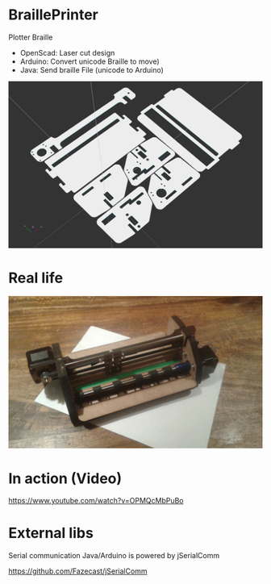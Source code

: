 # BraillePrinter
Plotter Braille
- OpenScad: Laser cut design
- Arduino: Convert unicode Braille to move)
- Java: Send braille File (unicode to Arduino)

![Alt text](https://github.com/iapafoto/BraillePrinter/blob/master/Media/cut6mm.png)

# Real life

![Alt text](https://github.com/iapafoto/BraillePrinter/blob/master/Media/beta.jpg)

# In action (Video)

https://www.youtube.com/watch?v=OPMQcMbPuBo

# External libs
Serial communication Java/Arduino is powered by jSerialComm

https://github.com/Fazecast/jSerialComm
